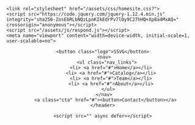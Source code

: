 <meta name="generator" content="Jekyll v3.9.2" />
<meta property="og:title" content="Create Task" />
<meta property="og:locale" content="en_US" />
<link rel="canonical" href="http://localhost:4000/family-night.html" />
<meta property="og:url" content="http://localhost:4000/family-night.html" />
<meta property="og:site_name" content="Shreya, Sarah, Vivian, Giannina Project" />
<meta property="og:type" content="website" />
<meta name="twitter:card" content="summary" />
<meta property="twitter:title" content="Create Task" />
<script type="application/ld+json">
{"@context":"https://schema.org","@type":"WebPage","description":"Create Performance Task","headline":"Create Task","url":"http://localhost:4000/family-night.html"}</script>

    <link rel="stylesheet" href="/assets/css/homesite.css?">
    <script src="https://code.jquery.com/jquery-1.12.4.min.js" integrity="sha256-ZosEbRLbNQzLpnKIkEdrPv7lOy9C27hHQ+Xp8a4MxAQ=" crossorigin="anonymous"></script>
    <script src="/assets/js/respond.js"></script>
    <meta name="viewport" content="width=device-width, initial-scale=1, user-scalable=no">
 
<meta name="theme-color" content="#353535">
<meta name="msapplication-navbutton-color" content="#353535">
<meta name="apple-mobile-web-app-status-bar-style" content="black-translucent">
 

<!DOCTYPE html>

<html>
  <head>
    <meta charset="utf-8">
    <meta http-equiv="X-UA-Compatible" content="IE=edge">
    <title>SSVG Co.</title>
    <meta name="description" content="">
    <meta name="viewport" content="width=device-width, initial-scale=1">
    <link rel="stylesheet" href="homesite.css">
  </head>
  <body>
    <header>

    <button class="logo">SSVG</button>
      <nav> 
       <ul class="nav_links">
          <li> <a href="#">Home</a></li>
          <li> <a href="#">Catalog</a></li>
          <li> <a href="#">Team</a></li>
          <li> <a href="#">About</a></li>
        </ul>
      </nav> 
      <a class="cta" href="#"><button>Contact</button></a>
    </header>
    
    <script src="" async defer></script>
  </body>
</html>